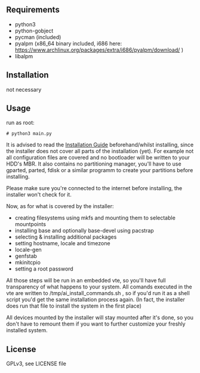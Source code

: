 Requirements
------------
 - python3
 - python-gobject
 - pycman (included)
 - pyalpm (x86_64 binary included, i686 here: https://www.archlinux.org/packages/extra/i686/pyalpm/download/ )
 - libalpm

Installation
------------
not necessary

Usage
-----
run as root:

    # python3 main.py

It is advised to read the [Installation Guide](https://wiki.archlinux.org/index.php/Installation_Guide) beforehand/whilst installing, since the installer does not cover all parts of the installation (yet).
For example not all configuration files are covered and no bootloader will be written to your HDD's MBR.
It also contains no partitioning manager, you'll have to use gparted, parted, fdisk or a similar programm to create your partitions before installing.

Please make sure you're connected to the internet before installing, the installer won't check for it.

Now, as for what is covered by the installer:
 - creating filesystems using mkfs and mounting them to selectable mountpoints
 - installing base and optionally base-devel using pacstrap
 - selecting & installing additional packages
 - setting hostname, locale and timezone
 - locale-gen
 - genfstab
 - mkinitcpio
 - setting a root password

All those steps will be run in an embedded vte, so you'll have full transparency of what happens to your system.
All comands executed in the vte are written to /tmp/ai_install_commands.sh ,
so if you'd run it as a shell script you'd get the same installation process again.
(In fact, the installer does run that file to install the system in the first place)

All devices mounted by the installer will stay mounted after it's done,
so you don't have to remount them if you want to further customize your freshly installed system.

License
-------
GPLv3, see LICENSE file
